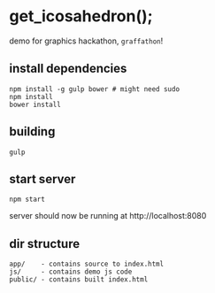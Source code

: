 # get_icosahedron();
demo for graphics hackathon, `graffathon`!

## install dependencies
```
npm install -g gulp bower # might need sudo
npm install
bower install
```

## building
```
gulp
```

## start server
```
npm start
```

server should now be running at http://localhost:8080

## dir structure
```
app/    - contains source to index.html
js/     - contains demo js code
public/ - contains built index.html
```
